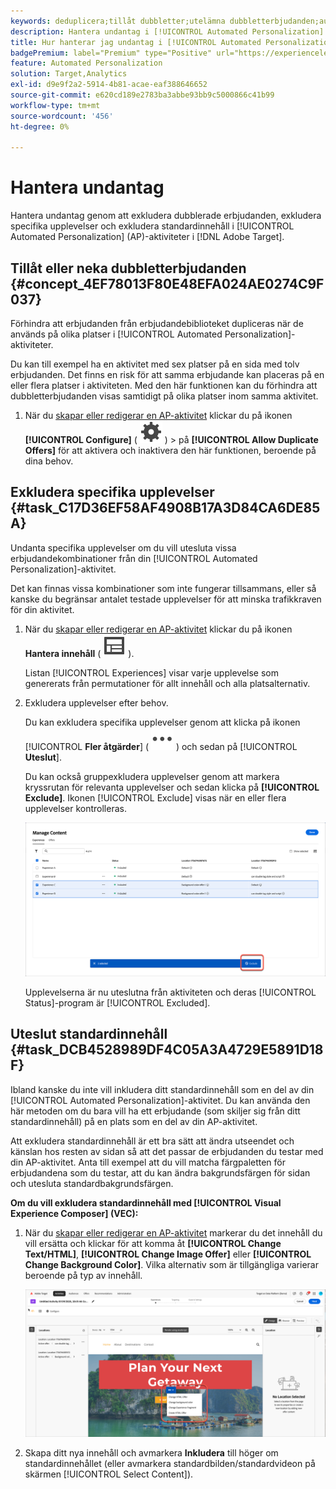 ```yaml
---
keywords: deduplicera;tillåt dubbletter;utelämna dubbletterbjudanden;automatiserad personalisering;tillåt inte dubbletterbjudanden;exkludera;standardinnehåll;
description: Hantera undantag i [!UICONTROL Automated Personalization] (AP)-aktiviteter.
title: Hur hanterar jag undantag i [!UICONTROL Automated Personalization] aktiviteter?
badgePremium: label="Premium" type="Positive" url="https://experienceleague.adobe.com/docs/target/using/introduction/intro.html?lang=en#premium newtab=true" tooltip="Se vad som ingår i Target Premium."
feature: Automated Personalization
solution: Target,Analytics
exl-id: d9e9f2a2-5914-4b81-acae-eaf388646652
source-git-commit: e620cd189e2783ba3abbe93bb9c5000866c41b99
workflow-type: tm+mt
source-wordcount: '456'
ht-degree: 0%

---
```


# Hantera undantag

Hantera undantag genom att exkludera dubblerade erbjudanden, exkludera specifika upplevelser och exkludera standardinnehåll i [!UICONTROL Automated Personalization] (AP)-aktiviteter i [!DNL Adobe Target].

## Tillåt eller neka dubbletterbjudanden {#concept_4EF78013F80E48EFA024AE0274C9F037}

Förhindra att erbjudanden från erbjudandebiblioteket dupliceras när de används på olika platser i [!UICONTROL Automated Personalization]-aktiviteter.

Du kan till exempel ha en aktivitet med sex platser på en sida med tolv erbjudanden. Det finns en risk för att samma erbjudande kan placeras på en eller flera platser i aktiviteten. Med den här funktionen kan du förhindra att dubbletterbjudanden visas samtidigt på olika platser inom samma aktivitet.

1. När du [skapar eller redigerar en AP-aktivitet](/help/main/c-activities/t-automated-personalization/create-ap-activity.md) klickar du på ikonen **[!UICONTROL Configure]** ( ![ikonen Konfigurera](/help/main/assets/icons/Setting.svg) ) > på **[!UICONTROL Allow Duplicate Offers]** för att aktivera och inaktivera den här funktionen, beroende på dina behov.

## Exkludera specifika upplevelser {#task_C17D36EF58AF4908B17A3D84CA6DE85A}

Undanta specifika upplevelser om du vill utesluta vissa erbjudandekombinationer från din [!UICONTROL Automated Personalization]-aktivitet.

Det kan finnas vissa kombinationer som inte fungerar tillsammans, eller så kanske du begränsar antalet testade upplevelser för att minska trafikkraven för din aktivitet.

1. När du [skapar eller redigerar en AP-aktivitet](/help/main/c-activities/t-automated-personalization/create-ap-activity.md) klickar du på ikonen **Hantera innehåll** ( ![ikonen Hantera innehåll](/help/main/assets/icons/Experience.svg) ).

   Listan [!UICONTROL Experiences] visar varje upplevelse som genererats från permutationer för allt innehåll och alla platsalternativ.

1. Exkludera upplevelser efter behov.

   Du kan exkludera specifika upplevelser genom att klicka på ikonen [!UICONTROL **Fler åtgärder**] ( ![ikonen Fler åtgärder](/help/main/assets/icons/MoreSmall.svg) ) och sedan på [!UICONTROL **Uteslut**].

   Du kan också gruppexkludera upplevelser genom att markera kryssrutan för relevanta upplevelser och sedan klicka på **[!UICONTROL Exclude]**. Ikonen [!UICONTROL Exclude] visas när en eller flera upplevelser kontrolleras.

   ![Gruppexkludera upplevelser](/help/main/c-activities/t-automated-personalization/assets/exclude1.png)

   Upplevelserna är nu uteslutna från aktiviteten och deras [!UICONTROL Status]-program är [!UICONTROL Excluded].

## Uteslut standardinnehåll {#task_DCB4528989DF4C05A3A4729E5891D18F}

Ibland kanske du inte vill inkludera ditt standardinnehåll som en del av din [!UICONTROL Automated Personalization]-aktivitet. Du kan använda den här metoden om du bara vill ha ett erbjudande (som skiljer sig från ditt standardinnehåll) på en plats som en del av din AP-aktivitet.

Att exkludera standardinnehåll är ett bra sätt att ändra utseendet och känslan hos resten av sidan så att det passar de erbjudanden du testar med din AP-aktivitet. Anta till exempel att du vill matcha färgpaletten för erbjudandena som du testar, att du kan ändra bakgrundsfärgen för sidan och utesluta standardbakgrundsfärgen.

**Om du vill exkludera standardinnehåll med [!UICONTROL Visual Experience Composer] (VEC):**

1. När du [skapar eller redigerar en AP-aktivitet](/help/main/c-activities/t-automated-personalization/create-ap-activity.md) markerar du det innehåll du vill ersätta och klickar för att komma åt **[!UICONTROL Change Text/HTML]**, **[!UICONTROL Change Image Offer]** eller **[!UICONTROL Change Background Color]**. Vilka alternativ som är tillgängliga varierar beroende på typ av innehåll.

   ![Ändra alternativ](/help/main/c-activities/t-automated-personalization/assets/options.png)

1. Skapa ditt nya innehåll och avmarkera **Inkludera** till höger om standardinnehållet (eller avmarkera standardbilden/standardvideon på skärmen [!UICONTROL Select Content]).

   <!-- Depending on the content or offer type, the [!UICONTROL Include] checkbox is in a slightly different place. 

   For Text/HTML content: 

   ![Include checkbox in Edit Text/HTML dialog box](/help/main/c-activities/t-automated-personalization/assets/exclude_content_vec_1a.png)

   For Image/Video content: 

   ![Include checkbox in Select Content dialog box](/help/main/c-activities/t-automated-personalization/assets/exclude_content_vec_2a.png)

   For background color: 

   ![Include checkbox in Edit Background Color dialog box](/help/main/c-activities/t-automated-personalization/assets/exclude_content_vec_3a.png)-->

<!-- 1. Click **[!UICONTROL Save]**.

   You can see the experiences created from the offers you specified under [!UICONTROL Manage Content]. You notice that no experiences are created in [!UICONTROL Manage Content] using the default offer you excluded. 

   ![exclude_content_vec_4 image](assets/exclude_content_vec_4.png)

**To exclude default content using the [!UICONTROL Form-Based Experience Composer]:** 

1. While creating or editing an AP activity, click **[!UICONTROL Change Text/HTML]** or **[!UICONTROL Change Image Offer]** under **[!UICONTROL Content]**. 
1. In the dialog box, create your new content and uncheck **[!UICONTROL Include]** to the right of the default content (or uncheck the Default Image/Video in the [!UICONTROL Select Content] screen). 

   Depending on the content or offer type, the [!UICONTROL Include] checkbox is in a slightly different place. 

   For Text/HTML content: 

   ![exclude_content_form_1 image](assets/exclude_content_form_1.png)

   For Image/Video content: 

   ![exclude_content_form_2 image](assets/exclude_content_form_2.png)

1. Click **[!UICONTROL Save]**. 

   You can see the experiences created from the offers you specified under [!UICONTROL Manage Content]. You notice that no experiences are created in [!UICONTROL Manage Content] using the default offer you excluded. 

   ![exclude_content_form_3 image](assets/exclude_content_form_3.png)-->
